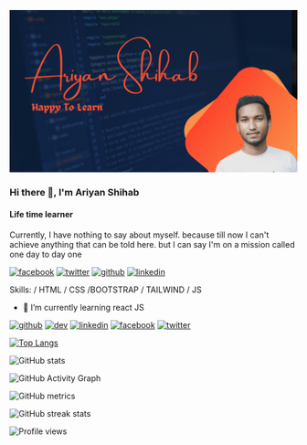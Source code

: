 
![Life time learner](https://github.com/AriyanShihab/AriyanShihab/blob/main/AriyanShihab.png?raw=true)

### Hi there 👋, I'm Ariyan Shihab

#### Life time learner

Currently, I have nothing to say about myself. because till now I can't achieve anything that can be told here. but I can say I'm on a mission called one day to day one

[<img src='https://camo.githubusercontent.com/2d1ffa69dd491ebeca01b2098cf8233dd09950ff5895abccd5b455ca442abc59/68747470733a2f2f696d672e736869656c64732e696f2f62616467652f46616365626f6f6b2d3138373746323f7374796c653d666f722d7468652d6261646765266c6f676f3d66616365626f6f6b266c6f676f436f6c6f723d7768697465' alt='facebook' height='40'>](https://www.facebook.com/profile.php?id=100023918611229)    [<img src='https://camo.githubusercontent.com/5d03c86f6a75f7cbe80d135d9162fbf6dc46a31253cf30a8e9bb8279b4d574d3/68747470733a2f2f696d672e736869656c64732e696f2f62616467652f547769747465722d3144413146323f7374796c653d666f722d7468652d6261646765266c6f676f3d74776974746572266c6f676f436f6c6f723d7768697465' alt='twitter' height='40'>](https://twitter.com/AriyanShihab9)  [<img src='https://camo.githubusercontent.com/bd2bd127c104ba5c98bb12c70801b075aee1f040009089510f69554300e7ff41/68747470733a2f2f696d672e736869656c64732e696f2f62616467652f4769742d4630353033323f7374796c653d666f722d7468652d6261646765266c6f676f3d676974266c6f676f436f6c6f723d7768697465' alt='github' height='40'>](https://github.com/AriyanShihab)  [<img src='https://camo.githubusercontent.com/a80d00f23720d0bc9f55481cfcd77ab79e141606829cf16ec43f8cacc7741e46/68747470733a2f2f696d672e736869656c64732e696f2f62616467652f4c696e6b6564496e2d3030373742353f7374796c653d666f722d7468652d6261646765266c6f676f3d6c696e6b6564696e266c6f676f436f6c6f723d7768697465' alt='linkedin' height='40'>](https://www.linkedin.com/in/ariyanshihab/)  

Skills: / HTML / CSS /BOOTSTRAP / TAILWIND / JS

- 🌱 I’m currently learning react JS

[<img src='https://cdn.jsdelivr.net/npm/simple-icons@3.0.1/icons/github.svg' alt='github' height='40'>](https://github.com/AriyanShihab) [<img src='https://cdn.jsdelivr.net/npm/simple-icons@3.0.1/icons/dev-dot-to.svg' alt='dev' height='40'>](https://dev.to/ariyanshihab) [<img src='https://cdn.jsdelivr.net/npm/simple-icons@3.0.1/icons/linkedin.svg' alt='linkedin' height='40'>](https://www.linkedin.com/in/ariyanshihab//) [<img src='https://cdn.jsdelivr.net/npm/simple-icons@3.0.1/icons/facebook.svg' alt='facebook' height='40'>](https://www.facebook.com/profile.php?id=100023918611229) [<img src='https://cdn.jsdelivr.net/npm/simple-icons@3.0.1/icons/twitter.svg' alt='twitter' height='40'>](https://twitter.com/AriyanShihab9)

[![Top Langs](https://github-readme-stats.vercel.app/api/top-langs/?username=AriyanShihab)](https://github.com/anuraghazra/github-readme-stats)

![GitHub stats](https://github-readme-stats.vercel.app/api?username=AriyanShihab&theme=bear&show_icons=true)

![GitHub Activity Graph](https://activity-graph.herokuapp.com/graph?username=AriyanShihab&theme=bear&show_icons=true)

![GitHub metrics](https://metrics.lecoq.io/AriyanShihab&theme=bear&show_icons=true)

![GitHub streak stats](https://github-readme-streak-stats.herokuapp.com/?user=AriyanShihab)

![Profile views](https://gpvc.arturio.dev/AriyanShihab)
